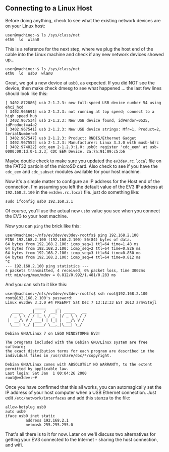 ## <a name="ConnectingToLinuxHost"/> Connecting to a Linux Host

Before doing anything, check to see what the existing network devices are on your Linux host:

```clean
user@machine:~$ ls /sys/class/net
eth0  lo  wlan0
```

This is a reference for the next step, where we plug the host end of the cable into the Linux machine and check if any new network devices showed up...

```clean
user@machine:~$ ls /sys/class/net
eth0  lo  usb0  wlan0
```

Great, we got a new device at `usb0`, as expected. If you did NOT see the device, then make check dmesg to see what happened ... the last few lines should look like this:

```clean
[ 3402.872886] usb 2-1.2.3: new full-speed USB device number 54 using ehci_hcd
[ 3402.965691] usb 2-1.2.3: not running at top speed; connect to a high speed hub
[ 3402.967534] usb 2-1.2.3: New USB device found, idVendor=0525, idProduct=a4a2
[ 3402.967541] usb 2-1.2.3: New USB device strings: Mfr=1, Product=2, SerialNumber=0
[ 3402.967547] usb 2-1.2.3: Product: RNDIS/Ethernet Gadget
[ 3402.967552] usb 2-1.2.3: Manufacturer: Linux 3.3.0 with musb-hdrc
[ 3402.974822] cdc_eem 2-1.2.3:1.0: usb0: register 'cdc_eem' at usb-0000:00:1d.0-1.2.3, CDC EEM Device, 2a:7a:91:09:c5:b6
```

Maybe double check to make sure you updated the `ev3dev.rc.local` file on the FAT32 partioin of the microSD card. Also check to see if you have the `cdc_eem` and `cdc_subset` modules available for your host machine.

Now it's a simple matter to configure an IP address for the Host end of the connection. I'm assuming you left the default value of the EV3 IP address at `192.168.2.100` in the `ev3dev.rc.local` file. just do something like:

```clean
sudo ifconfig usb0 192.168.2.1
```

Of course, you'll use the actual new `usbx` value you see when you connect the EV3 to your host machine.

Now you can `ping` the brick like this:

```clean
user@machine:~/nfs/ev3dev/ev3dev-rootfs$ ping 192.168.2.100
PING 192.168.2.100 (192.168.2.100) 56(84) bytes of data.
64 bytes from 192.168.2.100: icmp_seq=1 ttl=64 time=1.48 ms
64 bytes from 192.168.2.100: icmp_seq=2 ttl=64 time=0.826 ms
64 bytes from 192.168.2.100: icmp_seq=3 ttl=64 time=0.850 ms
64 bytes from 192.168.2.100: icmp_seq=4 ttl=64 time=0.812 ms
^C
--- 192.168.2.100 ping statistics ---
4 packets transmitted, 4 received, 0% packet loss, time 3002ms
rtt min/avg/max/mdev = 0.812/0.992/1.481/0.283 ms
```

And you can ssh to it like this:

```clean
user@machine:~/nfs/ev3dev/ev3dev-rootfs$ ssh root@192.168.2.100
root@192.168.2.100's password: 
Linux ev3dev 3.3.0 #4 PREEMPT Sat Dec 7 13:12:33 EST 2013 armv5tejl
             _____     _
   _____   _|___ /  __| | _____   __
  / _ \ \ / / |_ \ / _` |/ _ \ \ / /
 |  __/\ V / ___) | (_| |  __/\ V /
  \___| \_/ |____/ \__,_|\___| \_/

Debian GNU/Linux 7 on LEGO MINDSTORMS EV3!

The programs included with the Debian GNU/Linux system are free software;
the exact distribution terms for each program are described in the
individual files in /usr/share/doc/*/copyright.

Debian GNU/Linux comes with ABSOLUTELY NO WARRANTY, to the extent
permitted by applicable law.
Last login: Sat Jan  1 00:04:26 2000
root@ev3dev:~# 
```

Once you have confirmed that this all works, you can automagically set the IP address of your host computer when a USB Ethernet connection. Just edit `/etc/network/interfaces` and add this stanza to the file:

```clean
allow-hotplug usb0
auto usb0
iface usb0 inet static
         address 192.168.2.1
         netmask 255.255.255.0
```

That's all there is to it for now. Later on we'll discuss two alternatives for getting your EV3 connected to the Internet - sharing the host connection, and wifi.




